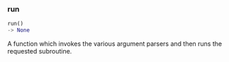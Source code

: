 

### run
```python
run()
-> None
```
A function which invokes the various argument parsers and then runs the requested subroutine.
    
